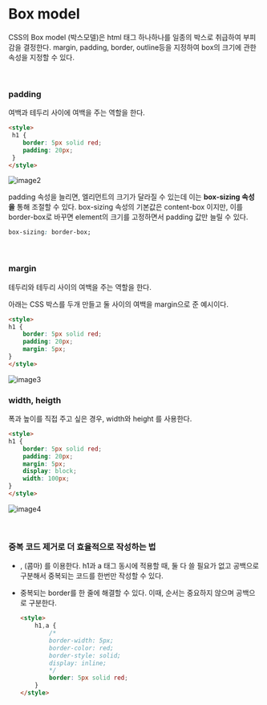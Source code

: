 # Box model
CSS의 Box model (박스모델)은 html 태그 하나하나를 일종의 박스로 취급하여 부피감을 결정한다. margin, padding, border, outline등을 지정하여 box의 크기에 관한 속성을 지정할 수 있다. 

</br>

### padding

여백과 테두리 사이에 여백을 주는 역할을 한다.

```html
<style>
 h1 {
	border: 5px solid red;
	padding: 20px;
 }
</style>
```

![image2](https://user-images.githubusercontent.com/68391767/104022163-43c07d00-5203-11eb-9bb8-daaa61b27097.png)

padding 속성을 늘리면, 엘리먼트의 크기가 달라질 수 있는데 이는 **box-sizing 속성을** 통해 조절할 수 있다. box-sizing 속성의 기본값은 content-box 이지만, 이를 border-box로 바꾸면 element의 크기를 고정하면서 padding 값만 늘릴 수 있다.

```css
box-sizing: border-box;
```

</br>

### margin

테두리와 테두리 사이의 여백을 주는 역할을 한다. 

아래는 CSS 박스를 두개 만들고 둘 사이의 여백을 margin으로 준 예시이다.

```html
<style>
h1 {
	border: 5px solid red;
	padding: 20px;
	margin: 5px;
}
</style>
```

![image3](https://user-images.githubusercontent.com/68391767/104022217-5a66d400-5203-11eb-80f4-ddee50950b16.png)

### width, heigth

폭과 높이를 직접 주고 싶은 경우, width와 height 를 사용한다.

```html
<style>
h1 {
	border: 5px solid red;
	padding: 20px;
	margin: 5px;
	display: block;
	width: 100px;
}
</style>
```

![image4](https://user-images.githubusercontent.com/68391767/104022328-7b2f2980-5203-11eb-987f-2316e4585ca1.png)

</br>

### 중복 코드 제거로 더 효율적으로 작성하는 법

- , (콤마) 를 이용한다. h1과 a 태그 동시에 적용할 때, 둘 다 쓸 필요가 없고 공백으로 구분해서 중복되는 코드를 한번만 작성할 수 있다.
- 중복되는 border를 한 줄에 해결할 수 있다. 이때, 순서는 중요하지 않으며 공백으로 구분한다.

    ```html
    <style>
    	h1,a {
    		/*
    		border-width: 5px;
    		border-color: red;
    		border-style: solid;
    		display: inline;
    		*/
    		border: 5px solid red;
    	}
    </style>
    ```
